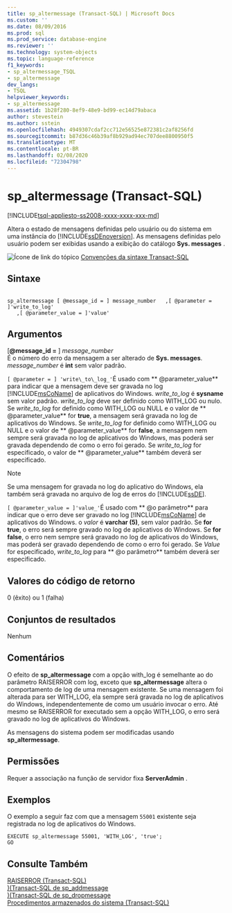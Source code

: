 ```yaml
---
title: sp_altermessage (Transact-SQL) | Microsoft Docs
ms.custom: ''
ms.date: 08/09/2016
ms.prod: sql
ms.prod_service: database-engine
ms.reviewer: ''
ms.technology: system-objects
ms.topic: language-reference
f1_keywords:
- sp_altermessage_TSQL
- sp_altermessage
dev_langs:
- TSQL
helpviewer_keywords:
- sp_altermessage
ms.assetid: 1b28f280-8ef9-48e9-bd99-ec14d79abaca
author: stevestein
ms.author: sstein
ms.openlocfilehash: 4949307cdaf2cc712e56525e872381c2af8256fd
ms.sourcegitcommit: b87d36c46b39af8b929ad94ec707dee8800950f5
ms.translationtype: MT
ms.contentlocale: pt-BR
ms.lasthandoff: 02/08/2020
ms.locfileid: "72304798"
---
```

# <a name="sp_altermessage-transact-sql"></a>sp_altermessage (Transact-SQL)
[!INCLUDE[tsql-appliesto-ss2008-xxxx-xxxx-xxx-md](../../includes/tsql-appliesto-ss2008-xxxx-xxxx-xxx-md.md)]

  Altera o estado de mensagens definidas pelo usuário ou do sistema em uma instância do [!INCLUDE[ssDEnoversion](../../includes/ssdenoversion-md.md)]. As mensagens definidas pelo usuário podem ser exibidas usando a exibição do catálogo **Sys. messages** .  

  
 ![Ícone de link do tópico](../../database-engine/configure-windows/media/topic-link.gif "Ícone de link do tópico") [Convenções da sintaxe Transact-SQL](../../t-sql/language-elements/transact-sql-syntax-conventions-transact-sql.md)  
  
## <a name="syntax"></a>Sintaxe  
  
```  
  
sp_altermessage [ @message_id = ] message_number   ,[ @parameter = ]'write_to_log'  
   ,[ @parameter_value = ]'value'   
```  
  
## <a name="arguments"></a>Argumentos  
 [**@message_id =** ] *message_number*  
 É o número do erro da mensagem a ser alterado de **Sys. messages**. *message_number* é **int** sem valor padrão.  
  
`[ @parameter = ] 'write\_to\_log_'`É usado com ** \@parameter_value** para indicar que a mensagem deve ser gravada no log [!INCLUDE[msCoName](../../includes/msconame-md.md)] de aplicativos do Windows. *write_to_log* é **sysname** sem valor padrão. *write_to_log* deve ser definido como WITH_LOG ou nulo. Se *write_to_log* for definido como WITH_LOG ou NULL e o valor de ** \@parameter_value** for **true**, a mensagem será gravada no log de aplicativos do Windows. Se *write_to_log* for definido como WITH_LOG ou NULL e o valor de ** \@parameter_value** for **false**, a mensagem nem sempre será gravada no log de aplicativos do Windows, mas poderá ser gravada dependendo de como o erro foi gerado. Se *write_to_log* for especificado, o valor de ** \@parameter_value** também deverá ser especificado.  
  
> [!NOTE]  
>  Se uma mensagem for gravada no log do aplicativo do Windows, ela também será gravada no arquivo de log de erros do [!INCLUDE[ssDE](../../includes/ssde-md.md)].  
  
`[ @parameter_value = ]'value_'`É usado com ** \@o parâmetro** para indicar que o erro deve ser gravado no log [!INCLUDE[msCoName](../../includes/msconame-md.md)] de aplicativos do Windows. o *valor* é **varchar (5)**, sem valor padrão. Se **for true**, o erro será sempre gravado no log de aplicativos do Windows. Se **for false**, o erro nem sempre será gravado no log de aplicativos do Windows, mas poderá ser gravado dependendo de como o erro foi gerado. Se *Value* for especificado, *write_to_log* para ** \@o parâmetro** também deverá ser especificado.  
  
## <a name="return-code-values"></a>Valores do código de retorno  
 0 (êxito) ou 1 (falha)  
  
## <a name="result-sets"></a>Conjuntos de resultados  
 Nenhum  
  
## <a name="remarks"></a>Comentários  
 O efeito de **sp_altermessage** com a opção with_log é semelhante ao do parâmetro RAISERROR com log, exceto que **sp_altermessage** altera o comportamento de log de uma mensagem existente. Se uma mensagem foi alterada para ser WITH_LOG, ela sempre será gravada no log de aplicativos do Windows, independentemente de como um usuário invocar o erro. Até mesmo se RAISERROR for executado sem a opção WITH_LOG, o erro será gravado no log de aplicativos do Windows.  
  
 As mensagens do sistema podem ser modificadas usando **sp_altermessage**.  
  
## <a name="permissions"></a>Permissões  
 Requer a associação na função de servidor fixa **ServerAdmin** .  
  
## <a name="examples"></a>Exemplos  
 O exemplo a seguir faz com que a mensagem `55001` existente seja registrada no log de aplicativos do Windows.  
  
```  
EXECUTE sp_altermessage 55001, 'WITH_LOG', 'true';  
GO  
```  
  
## <a name="see-also"></a>Consulte Também  
 [RAISERROR &#40;Transact-SQL&#41;](../../t-sql/language-elements/raiserror-transact-sql.md)   
 [&#41;&#40;Transact-SQL de sp_addmessage](../../relational-databases/system-stored-procedures/sp-addmessage-transact-sql.md)   
 [&#41;&#40;Transact-SQL de sp_dropmessage](../../relational-databases/system-stored-procedures/sp-dropmessage-transact-sql.md)   
 [Procedimentos armazenados do sistema &#40;Transact-SQL&#41;](../../relational-databases/system-stored-procedures/system-stored-procedures-transact-sql.md)  
  
  
